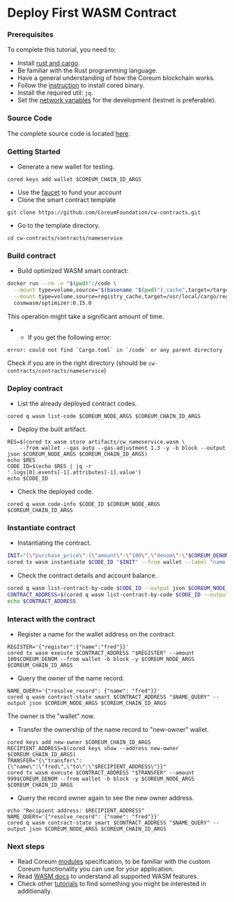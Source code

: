 # Deploy First WASM Contract

&#x20;

### Prerequisites <a href="#prerequisites" id="prerequisites"></a>

To complete this tutorial, you need to:

* Install [rust and cargo](https://www.rust-lang.org/tools/install).
* Be familiar with the Rust programming language.
* Have a general understanding of how the Coreum blockchain works.
* Follow the [instruction](https://docs.coreum.dev/tutorials/cored.html) to install cored binary.
* Install the required util: `jq`.
* Set the [network variables](https://docs.coreum.dev/tutorials/network-variables.html) for the development (testnet is preferable).

### Source Code <a href="#source-code" id="source-code"></a>

The complete source code is located [here](https://github.com/CoreumFoundation/cw-contracts/tree/main/contracts/nameservice).

### Getting Started <a href="#getting-started" id="getting-started"></a>

* Generate a new wallet for testing.

```
cored keys add wallet $COREUM_CHAIN_ID_ARGS
```

* Use the [faucet](https://docs.coreum.dev/tools-ecosystem/faucet.html) to fund your account
* Clone the smart contract template

```
git clone https://github.com/CoreumFoundation/cw-contracts.git
```

* Go to the template directory.

```
cd cw-contracts/contracts/nameservice
```

### Build contract <a href="#build-contract" id="build-contract"></a>

* Build optimized WASM smart contract:

```sh
docker run --rm -v "$(pwd)":/code \
  --mount type=volume,source="$(basename "$(pwd)")_cache",target=/target \
  --mount type=volume,source=registry_cache,target=/usr/local/cargo/registry \
  cosmwasm/optimizer:0.15.0
```

This operation might take a significant amount of time.

*
  * If you get the following error:

```
error: could not find `Cargo.toml` in `/code` or any parent directory
```

Check if you are in the right directory (should be `cw-contracts/contracts/nameservice`)

### Deploy contract <a href="#deploy-contract" id="deploy-contract"></a>

* List the already deployed contract codes.

```
cored q wasm list-code $COREUM_NODE_ARGS $COREUM_CHAIN_ID_ARGS
```

* Deploy the built artifact.

```
RES=$(cored tx wasm store artifacts/cw_nameservice.wasm \
    --from wallet --gas auto --gas-adjustment 1.3 -y -b block --output json $COREUM_NODE_ARGS $COREUM_CHAIN_ID_ARGS)
echo $RES    
CODE_ID=$(echo $RES | jq -r '.logs[0].events[-1].attributes[-1].value')
echo $CODE_ID
```

* Check the deployed code.

```
cored q wasm code-info $CODE_ID $COREUM_NODE_ARGS $COREUM_CHAIN_ID_ARGS
```

### Instantiate contract <a href="#instantiate-contract" id="instantiate-contract"></a>

* Instantiating the contract.

```sh
INIT="{\"purchase_price\":{\"amount\":\"100\",\"denom\":\"$COREUM_DENOM\"},\"transfer_price\":{\"amount\":\"999\",\"denom\":\"$COREUM_DENOM\"}}"
cored tx wasm instantiate $CODE_ID "$INIT" --from wallet --label "name service" -b block -y --no-admin $COREUM_NODE_ARGS $COREUM_CHAIN_ID_ARGS
```

* Check the contract details and account balance.

```sh
cored q wasm list-contract-by-code $CODE_ID --output json $COREUM_NODE_ARGS $COREUM_CHAIN_ID_ARGS
CONTRACT_ADDRESS=$(cored q wasm list-contract-by-code $CODE_ID --output json $COREUM_NODE_ARGS $COREUM_CHAIN_ID_ARGS | jq -r '.contracts[-1]')
echo $CONTRACT_ADDRESS
```

### Interact with the contract <a href="#interact-with-the-contract" id="interact-with-the-contract"></a>

* Register a name for the wallet address on the contract.

```shell
REGISTER='{"register":{"name":"fred"}}'
cored tx wasm execute $CONTRACT_ADDRESS "$REGISTER" --amount 100$COREUM_DENOM --from wallet -b block -y $COREUM_NODE_ARGS $COREUM_CHAIN_ID_ARGS
```

* Query the owner of the name record.

```
NAME_QUERY='{"resolve_record": {"name": "fred"}}'
cored q wasm contract-state smart $CONTRACT_ADDRESS "$NAME_QUERY" --output json $COREUM_NODE_ARGS $COREUM_CHAIN_ID_ARGS
```

The owner is the "wallet" now.

* Transfer the ownership of the name record to "new-owner" wallet.

```
cored keys add new-owner $COREUM_CHAIN_ID_ARGS
RECIPIENT_ADDRESS=$(cored keys show --address new-owner $COREUM_CHAIN_ID_ARGS)
TRANSFER="{\"transfer\":{\"name\":\"fred\",\"to\":\"$RECIPIENT_ADDRESS\"}}"
cored tx wasm execute $CONTRACT_ADDRESS "$TRANSFER" --amount 999$COREUM_DENOM --from wallet -b block -y $COREUM_NODE_ARGS $COREUM_CHAIN_ID_ARGS
```

* Query the record owner again to see the new owner address.

```
echo "Recipient address: $RECIPIENT_ADDRESS"
NAME_QUERY='{"resolve_record": {"name": "fred"}}'
cored q wasm contract-state smart $CONTRACT_ADDRESS "$NAME_QUERY" --output json $COREUM_NODE_ARGS $COREUM_CHAIN_ID_ARGS
```

### Next steps <a href="#next-steps" id="next-steps"></a>

* Read Coreum [modules](https://docs.coreum.dev/modules/main.html) specification, to be familiar with the custom Coreum functionality you can use for your application.
* Read [WASM docs](https://docs.cosmwasm.com/docs/) to understand all supported WASM features.
* Check other [tutorials](https://docs.coreum.dev/tutorials/main.html) to find something you might be interested in additionally.
